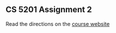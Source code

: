 ## CS 5201 Assignment 2
Read the directions on the [course website](https://jberm6.git-pages.mst.edu/essman/homework/hw2/)
